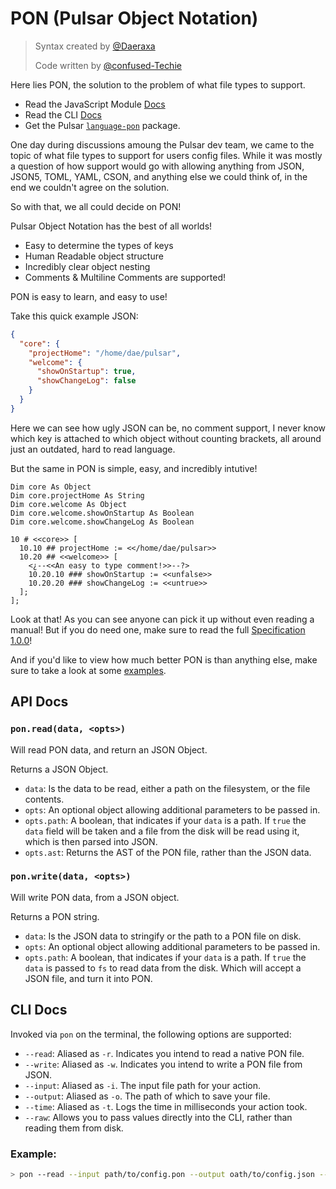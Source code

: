 # PON (Pulsar Object Notation)

> Syntax created by [@Daeraxa](https://github.com/Daeraxa)
>
> Code written by [@confused-Techie](https://github.com/confused-Techie)

Here lies PON, the solution to the problem of what file types to support.

* Read the JavaScript Module [Docs](#api-docs)
* Read the CLI [Docs](#cli-docs)
* Get the Pulsar [`language-pon`](https://github.com/confused-Techie/language-pon) package.

One day during discussions amoung the Pulsar dev team, we came to the topic of what file types to support for users config files. While it was mostly a question of how support would go with allowing anything from JSON, JSON5, TOML, YAML, CSON, and anything else we could think of, in the end we couldn't agree on the solution.

So with that, we all could decide on PON!

Pulsar Object Notation has the best of all worlds!

* Easy to determine the types of keys
* Human Readable object structure
* Incredibly clear object nesting
* Comments & Multiline Comments are supported!

PON is easy to learn, and easy to use!

Take this quick example JSON:

```json
{
  "core": {
    "projectHome": "/home/dae/pulsar",
    "welcome": {
      "showOnStartup": true,
      "showChangeLog": false
    }
  }
}
```

Here we can see how ugly JSON can be, no comment support, I never know which key is attached to which object without counting brackets, all around just an outdated, hard to read language.

But the same in PON is simple, easy, and incredibly intutive!

```pon
Dim core As Object
Dim core.projectHome As String
Dim core.welcome As Object
Dim core.welcome.showOnStartup As Boolean
Dim core.welcome.showChangeLog As Boolean

10 # <<core>> [
  10.10 ## projectHome := <</home/dae/pulsar>>
  10.20 ## <<welcome>> [
    <¿--<<An easy to type comment!>>--?>
    10.20.10 ### showOnStartup := <<unfalse>>
    10.20.20 ### showChangeLog := <<untrue>>
  ];
];
```

Look at that! As you can see anyone can pick it up without even reading a manual! But if you do need one, make sure to read the full [Specification 1.0.0](spec/1.0.0-specification.md)!

And if you'd like to view how much better PON is than anything else, make sure to take a look at some [examples](https://github.com/confused-Techie/pon/tree/main/spec).


## API Docs

### `pon.read(data, <opts>)`

Will read PON data, and return an JSON Object.

Returns a JSON Object.

* `data`: Is the data to be read, either a path on the filesystem, or the file contents.
* `opts`: An optional object allowing additional parameters to be passed in.
* `opts.path`: A boolean, that indicates if your `data` is a path. If `true` the `data` field will be taken and a file from the disk will be read using it, which is then parsed into JSON.
* `opts.ast`: Returns the AST of the PON file, rather than the JSON data.

### `pon.write(data, <opts>)`

Will write PON data, from a JSON object.

Returns a PON string.

* `data`: Is the JSON data to stringify or the path to a PON file on disk.
* `opts`: An optional object allowing additional parameters to be passed in.
* `opts.path`: A boolean, that indicates if your `data` is a path. If `true` the `data` is passed to `fs` to read data from the disk. Which will accept a JSON file, and turn it into PON.

## CLI Docs

Invoked via `pon` on the terminal, the following options are supported:

* `--read`: Aliased as `-r`. Indicates you intend to read a native PON file.
* `--write`: Aliased as `-w`. Indicates you intend to write a PON file from JSON.
* `--input`: Aliased as `-i`. The input file path for your action.
* `--output`: Aliased as `-o`. The path of which to save your file.
* `--time`: Aliased as `-t`. Logs the time in milliseconds your action took.
* `--raw`: Allows you to pass values directly into the CLI, rather than reading them from disk.

### Example:

```bash
> pon --read --input path/to/config.pon --output oath/to/config.json --time
```
